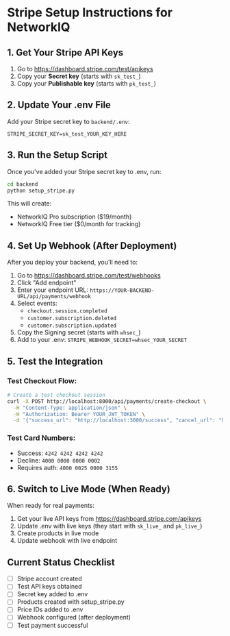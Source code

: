 # Stripe Setup Instructions for NetworkIQ

## 1. Get Your Stripe API Keys

1. Go to https://dashboard.stripe.com/test/apikeys
2. Copy your **Secret key** (starts with `sk_test_`)
3. Copy your **Publishable key** (starts with `pk_test_`)

## 2. Update Your .env File

Add your Stripe secret key to `backend/.env`:
```
STRIPE_SECRET_KEY=sk_test_YOUR_KEY_HERE
```

## 3. Run the Setup Script

Once you've added your Stripe secret key to .env, run:

```bash
cd backend
python setup_stripe.py
```

This will create:
- NetworkIQ Pro subscription ($19/month)
- NetworkIQ Free tier ($0/month for tracking)

## 4. Set Up Webhook (After Deployment)

After you deploy your backend, you'll need to:

1. Go to https://dashboard.stripe.com/test/webhooks
2. Click "Add endpoint"
3. Enter your endpoint URL: `https://YOUR-BACKEND-URL/api/payments/webhook`
4. Select events:
   - `checkout.session.completed`
   - `customer.subscription.deleted`
   - `customer.subscription.updated`
5. Copy the Signing secret (starts with `whsec_`)
6. Add to your .env: `STRIPE_WEBHOOK_SECRET=whsec_YOUR_SECRET`

## 5. Test the Integration

### Test Checkout Flow:
```bash
# Create a test checkout session
curl -X POST http://localhost:8000/api/payments/create-checkout \
  -H "Content-Type: application/json" \
  -H "Authorization: Bearer YOUR_JWT_TOKEN" \
  -d '{"success_url": "http://localhost:3000/success", "cancel_url": "http://localhost:3000/cancel"}'
```

### Test Card Numbers:
- Success: `4242 4242 4242 4242`
- Decline: `4000 0000 0000 0002`
- Requires auth: `4000 0025 0000 3155`

## 6. Switch to Live Mode (When Ready)

When ready for real payments:
1. Get your live API keys from https://dashboard.stripe.com/apikeys
2. Update .env with live keys (they start with `sk_live_` and `pk_live_`)
3. Create products in live mode
4. Update webhook with live endpoint

## Current Status Checklist

- [ ] Stripe account created
- [ ] Test API keys obtained
- [ ] Secret key added to .env
- [ ] Products created with setup_stripe.py
- [ ] Price IDs added to .env
- [ ] Webhook configured (after deployment)
- [ ] Test payment successful